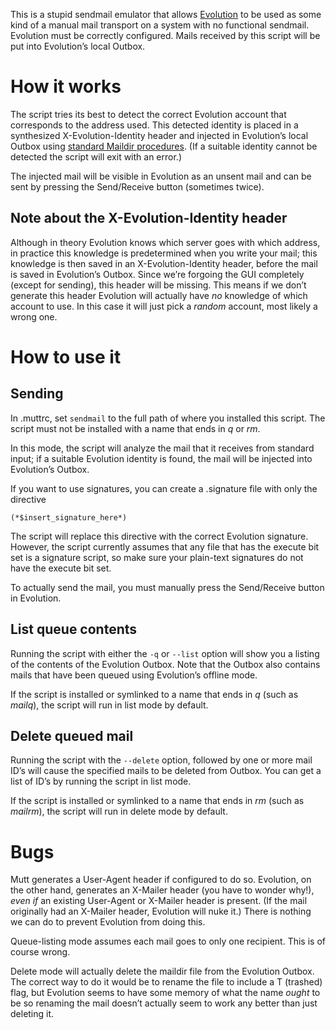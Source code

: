 This is a stupid sendmail emulator that allows [Evolution](https://wiki.gnome.org/Apps/Evolution)
to be used as some kind of a manual mail transport on a system with no functional sendmail.
Evolution must be correctly configured.
Mails received by this script will be put into Evolution’s local Outbox.

How it works
============

The script tries its best to detect the correct Evolution account that corresponds to the address used.
This detected identity is placed in a synthesized X-Evolution-Identity header and injected in Evolution’s local Outbox
using [standard Maildir procedures](https://cr.yp.to/proto/maildir.html).
(If a suitable identity cannot be detected the script will exit with an error.)

The injected mail will be visible in Evolution as an unsent mail and can be sent by pressing the Send/Receive button
(sometimes twice).

Note about the X-Evolution-Identity header
----
Although in theory Evolution knows which server goes with which address,
in practice this knowledge is predetermined when you write your mail;
this knowledge is then
saved in an X-Evolution-Identity header,
before the mail is saved in Evolution’s Outbox.
Since we’re forgoing the GUI completely (except for sending),
this header will be missing.
This means
if we don’t generate this header Evolution will actually have *no* knowledge of which account to use.
In this case it will just pick a *random* account,
most likely a wrong one.


How to use it
=============

Sending
-------

In .muttrc, set `sendmail` to the full path of where you installed this script.
The script must not be installed with a name that ends in *q* or *rm*.

In this mode, the script will analyze the mail that it receives from standard input;
if a suitable Evolution identity is found,
the mail will be injected into Evolution’s Outbox.

If you want to use signatures, you can create a .signature file with only the directive

    (*$insert_signature_here*)

The script will replace this directive with the correct Evolution signature.
However, the script currently assumes that any file that has the execute bit set is a signature script,
so make sure your plain-text signatures do not have the execute bit set.

To actually send the mail, you must manually press the Send/Receive button in Evolution.

List queue contents
-------------------

Running the script with either the `-q` or `--list` option will show you a listing of the contents of the Evolution Outbox.
Note that the Outbox also contains mails that have been queued using Evolution’s offline mode.

If the script is installed or symlinked to a name that ends in *q* (such as *mailq*),
the script will run in list mode by default.

Delete queued mail
-------------------

Running the script with the `--delete` option,
followed by one or more mail ID’s will cause the specified mails to be deleted from Outbox.
You can get a list of ID’s by running the script in list mode.

If the script is installed or symlinked to a name that ends in *rm* (such as *mailrm*),
the script will run in delete mode by default.


Bugs
====

Mutt generates a User-Agent header if configured to do so.
Evolution, on the other hand, generates an X-Mailer header (you have to wonder why!),
*even if* an existing User-Agent or X-Mailer header is present.
(If the mail originally had an X-Mailer header, Evolution will nuke it.)
There is nothing we can do to prevent Evolution from doing this.

Queue-listing mode assumes each mail goes to only one recipient.
This is of course wrong.

Delete mode will actually delete the maildir file from the Evolution Outbox.
The correct way to do it would be to rename the file to include a T (trashed) flag,
but Evolution seems to have some memory of what the name *ought* to be
so renaming the mail doesn’t actually seem to work any better than just deleting it.
